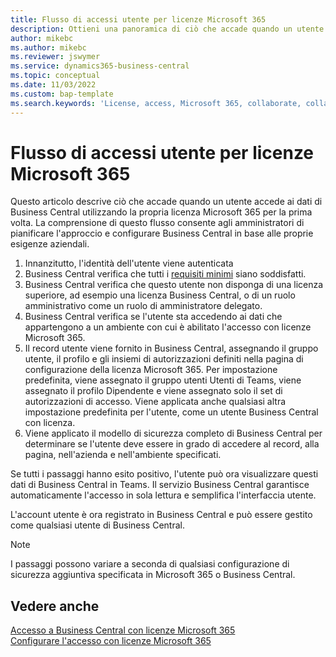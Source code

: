 ```yaml
---
title: Flusso di accessi utente per licenze Microsoft 365
description: Ottieni una panoramica di ciò che accade quando un utente accede ai dati di Business Central utilizzando la propria licenza Microsoft 365 per la prima volta.
author: mikebc
ms.author: mikebc
ms.reviewer: jswymer
ms.service: dynamics365-business-central
ms.topic: conceptual
ms.date: 11/03/2022
ms.custom: bap-template
ms.search.keywords: 'License, access, Microsoft 365, collaborate, collaboration, Teams, Microsoft Teams'
---
```

# Flusso di accessi utente per licenze Microsoft 365

Questo articolo descrive ciò che accade quando un utente accede ai dati di Business Central utilizzando la propria licenza Microsoft 365 per la prima volta. La comprensione di questo flusso consente agli amministratori di pianificare l'approccio e configurare Business Central in base alle proprie esigenze aziendali.

1. Innanzitutto, l'identità dell'utente viene autenticata 
2. Business Central verifica che tutti i [requisiti minimi](admin-access-with-m365-license.md#minimum-requirements) siano soddisfatti.
3. Business Central verifica che questo utente non disponga di una licenza superiore, ad esempio una licenza Business Central, o di un ruolo amministrativo come un ruolo di amministratore delegato. 
4. Business Central verifica se l'utente sta accedendo ai dati che appartengono a un ambiente con cui è abilitato l'accesso con licenze Microsoft 365. 
5. Il record utente viene fornito in Business Central, assegnando il gruppo utente, il profilo e gli insiemi di autorizzazioni definiti nella pagina di configurazione della licenza Microsoft 365. Per impostazione predefinita, viene assegnato il gruppo utenti Utenti di Teams, viene assegnato il profilo Dipendente e viene assegnato solo il set di autorizzazioni di accesso. Viene applicata anche qualsiasi altra impostazione predefinita per l'utente, come un utente Business Central con licenza. 
6. Viene applicato il modello di sicurezza completo di Business Central per determinare se l'utente deve essere in grado di accedere al record, alla pagina, nell'azienda e nell'ambiente specificati. 

Se tutti i passaggi hanno esito positivo, l'utente può ora visualizzare questi dati di Business Central in Teams. Il servizio Business Central garantisce automaticamente l'accesso in sola lettura e semplifica l'interfaccia utente. 

L'account utente è ora registrato in Business Central e può essere gestito come qualsiasi utente di Business Central.

> [!NOTE]
> I passaggi possono variare a seconda di qualsiasi configurazione di sicurezza aggiuntiva specificata in Microsoft 365 o Business Central.

## Vedere anche

[Accesso a Business Central con licenze Microsoft 365](admin-access-with-m365-license.md#minimum-requirements)  
[Configurare l'accesso con licenze Microsoft 365](admin-access-with-m365-license-setup.md)  